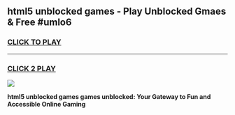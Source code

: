 
## html5 unblocked games - Play Unblocked Gmaes & Free #umlo6
<h3>
<a href="https://premium.freeplayer.one?title=html5_unblocked_games&ref=01M">CLICK TO PLAY</a></h3>
<hr>

<h3>
<a href="https://premium.freeplayer.one?title=html5_unblocked_games&ref=01M">CLICK 2 PLAY</a>
  
</h3>

<a href="https://premium.freeplayer.one?title=html5_unblocked_games&ref=01M"><img src="https://clearcache.store/games.png"></a>


**html5 unblocked games games unblocked: Your Gateway to Fun and Accessible Online Gaming**
